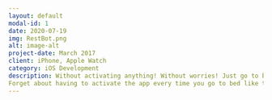 ```yaml
---
layout: default
modal-id: 1
date: 2020-07-19
img: RestBot.png
alt: image-alt
project-date: March 2017
client: iPhone, Apple Watch
category: iOS Development
description: Without activating anything! Without worries! Just go to bed and Sleepbot will do the rest!
Forget about having to activate the app every time you go to bed like the rest of sleep apps.
---
```


